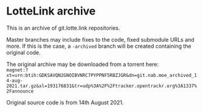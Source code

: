 # LotteLink archive
This is an archive of git.lotte.link repositories.  

Master branches may include fixes to the code, fixed submodule URLs and more. If this is the case, a `-archived` branch will be created containing the original code.  

The original archive may be downloaded from a torrent here:  
`magnet:?xt=urn:btih:GDKSAVQN2GNOIBVNRC7PYPPNF5RBZJGR&dn=git.nab.moe_archived_14-aug-2021.tar.gz&xl=193176831&tr=udp%3A%2F%2Ftracker.opentrackr.org%3A1337%2Fannounce`

Original source code is from 14th August 2021.
